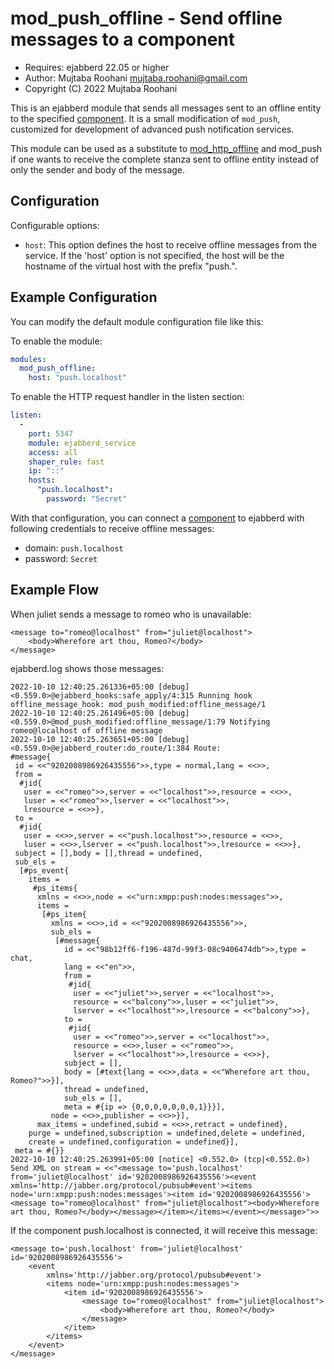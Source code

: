 mod_push_offline - Send offline messages to a component
=======================================================

* Requires: ejabberd 22.05 or higher
* Author: Mujtaba Roohani <mujtaba.roohani@gmail.com>
* Copyright (C) 2022 Mujtaba Roohani


This is an ejabberd module that sends all messages sent to an offline entity to the specified [component](https://xmpp.org/extensions/xep-0114.html). It is a small modification of `mod_push`, customized for development of advanced push notification services.

This module can be used as a substitute to [mod_http_offline](https://github.com/raelmax/mod_http_offline/tree/master/) and mod_push if one wants to receive the complete stanza sent to offline entity instead of only the sender and body of the message.

Configuration
-------------

Configurable options:

- `host`: This option defines the host to receive offline messages from the service. If the 'host' option is not specified, the host will be the hostname of the virtual host with the prefix "push.".


Example Configuration
---------------------

You can modify the default module configuration file like this:

To enable the module:
```yaml
modules:
  mod_push_offline:
    host: "push.localhost"
```

To enable the HTTP request handler in the listen section:
```yaml
listen:
  -
    port: 5347
    module: ejabberd_service
    access: all
    shaper_rule: fast
    ip: "::"
    hosts:
      "push.localhost":
        password: "Secret"
```

With that configuration, you can connect a [component](https://xmpp.org/extensions/xep-0114.html) to ejabberd with following credentials to receive offline messages:
 - domain: `push.localhost`
 - password: `Secret`


Example Flow
-----------------

When juliet sends a message to romeo who is unavailable:
```
<message to="romeo@localhost" from="juliet@localhost">
	<body>Wherefore art thou, Romeo?</body>
</message>
```

ejabberd.log shows those messages:
```
2022-10-10 12:40:25.261336+05:00 [debug] <0.559.0>@ejabberd_hooks:safe_apply/4:315 Running hook offline_message_hook: mod_push_modified:offline_message/1
2022-10-10 12:40:25.261496+05:00 [debug] <0.559.0>@mod_push_modified:offline_message/1:79 Notifying romeo@localhost of offline message
2022-10-10 12:40:25.263651+05:00 [debug] <0.559.0>@ejabberd_router:do_route/1:384 Route:
#message{
 id = <<"9202008986926435556">>,type = normal,lang = <<>>,
 from =
  #jid{
   user = <<"romeo">>,server = <<"localhost">>,resource = <<>>,
   luser = <<"romeo">>,lserver = <<"localhost">>,
   lresource = <<>>},
 to =
  #jid{
   user = <<>>,server = <<"push.localhost">>,resource = <<>>,
   luser = <<>>,lserver = <<"push.localhost">>,lresource = <<>>},
 subject = [],body = [],thread = undefined,
 sub_els =
  [#ps_event{
    items =
     #ps_items{
      xmlns = <<>>,node = <<"urn:xmpp:push:nodes:messages">>,
      items =
       [#ps_item{
         xmlns = <<>>,id = <<"9202008986926435556">>,
         sub_els =
          [#message{
            id = <<"98b12ff6-f196-487d-99f3-08c9406474db">>,type = chat,
            lang = <<"en">>,
            from =
             #jid{
              user = <<"juliet">>,server = <<"localhost">>,
              resource = <<"balcony">>,luser = <<"juliet">>,
              lserver = <<"localhost">>,lresource = <<"balcony">>},
            to =
             #jid{
              user = <<"romeo">>,server = <<"localhost">>,
              resource = <<>>,luser = <<"romeo">>,
              lserver = <<"localhost">>,lresource = <<>>},
            subject = [],
            body = [#text{lang = <<>>,data = <<"Wherefore art thou, Romeo?">>}],
            thread = undefined,
            sub_els = [],
            meta = #{ip => {0,0,0,0,0,0,0,1}}}],
         node = <<>>,publisher = <<>>}],
      max_items = undefined,subid = <<>>,retract = undefined},
    purge = undefined,subscription = undefined,delete = undefined,
    create = undefined,configuration = undefined}],
 meta = #{}}
2022-10-10 12:40:25.263991+05:00 [notice] <0.552.0> (tcp|<0.552.0>) Send XML on stream = <<"<message to='push.localhost' from='juliet@localhost' id='9202008986926435556'><event xmlns='http://jabber.org/protocol/pubsub#event'><items node='urn:xmpp:push:nodes:messages'><item id='9202008986926435556'><message to="romeo@localhost" from="juliet@localhost"><body>Wherefore art thou, Romeo?</body></message></item></items></event></message>">>
```

If the component push.localhost is connected, it will receive this message:
```
<message to='push.localhost' from='juliet@localhost' id='9202008986926435556'>
	<event
		xmlns='http://jabber.org/protocol/pubsub#event'>
		<items node='urn:xmpp:push:nodes:messages'>
			<item id='9202008986926435556'>
				<message to="romeo@localhost" from="juliet@localhost">
					<body>Wherefore art thou, Romeo?</body>
				</message>
			</item>
		</items>
	</event>
</message>
```
